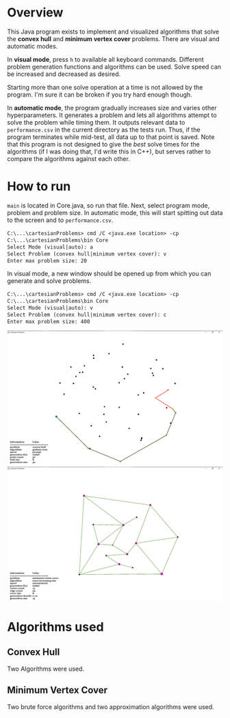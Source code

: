# Overview
This Java program exists to implement and visualized algorithms that solve the **convex hull** and **minimum vertex cover** problems. There are visual and automatic modes.

In **visual mode**, press `h` to available all keyboard commands. Different problem generation functions and algorithms can be used. Solve speed can be increased and decreased as desired. 

Starting more than one solve operation at a time is not allowed by the program. I'm sure it can be broken if you try hard enough though. 

In **automatic mode**, the program gradually increases size and varies other hyperparameters. It generates a problem and lets all algorithms attempt to solve the problem while timing them. It outputs relevant data to `performance.csv` in the current directory as the tests run. Thus, if the program terminates while mid-test, all data up to that point is saved. Note that this program is not designed to give the *best* solve times for the algorithms (if I was doing that, I'd write this in C++), but serves rather to compare the algorithms against each other.

# How to run
`main` is located in Core.java, so run that file. Next, select program mode, problem and problem size. In automatic mode, this will start spitting out data to the screen and to `performance.csv`. 
~~~
C:\...\cartesianProblems> cmd /C <java.exe location> -cp C:\...\cartesianProblems\bin Core
Select Mode (visual|auto): a
Select Problem (convex hull|minimum vertex cover): v
Enter max problem size: 20
~~~
In visual mode, a new window should be opened up from which you can generate and solve problems.
~~~
C:\...\cartesianProblems> cmd /C <java.exe location> -cp C:\...\cartesianProblems\bin Core
Select Mode (visual|auto): v
Select Problem (convex hull|minimum vertex cover): c
Enter max problem size: 400
~~~
![Graham Scan algorithms solving the convex hull problem.](./grahamScan.png)
![A type of exhaustive search algorithm solving the minimum vertex cover problem.](./exactIncreasingSize.png)

# Algorithms used
## Convex Hull
Two Algorithms were used.
## Minimum Vertex Cover
Two brute force algorithms and two approximation algorithms were used.
